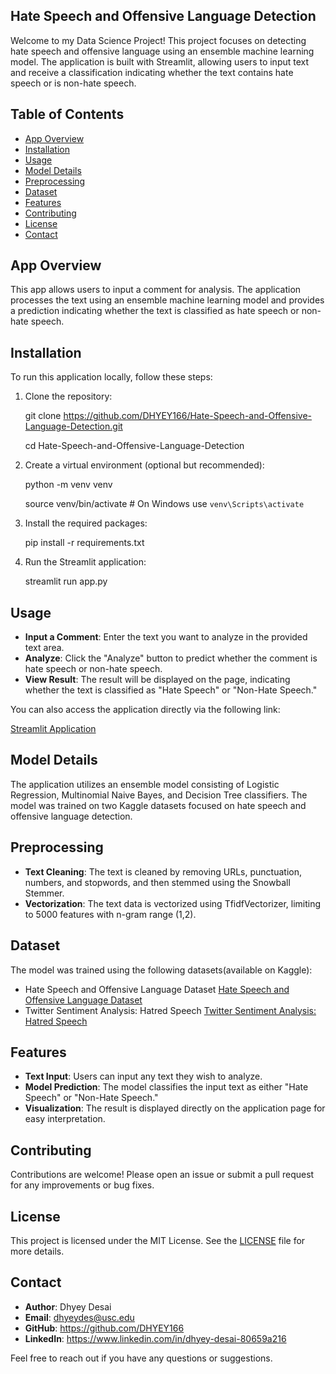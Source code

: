 ## Hate Speech and Offensive Language Detection

Welcome to my Data Science Project! This project focuses on detecting hate speech and offensive language using an ensemble machine learning model. The application is built with Streamlit, allowing users to input text and receive a classification indicating whether the text contains hate speech or is non-hate speech.

## Table of Contents
- [App Overview](#app-overview)
- [Installation](#installation)
- [Usage](#usage)
- [Model Details](#model-details)
- [Preprocessing](#preprocessing)
- [Dataset](#dataset)
- [Features](#features)
- [Contributing](#contributing)
- [License](#license)
- [Contact](#contact)

## App Overview

This app allows users to input a comment for analysis. The application processes the text using an ensemble machine learning model and provides a prediction indicating whether the text is classified as hate speech or non-hate speech.

## Installation

To run this application locally, follow these steps:

1. Clone the repository:
   
   git clone https://github.com/DHYEY166/Hate-Speech-and-Offensive-Language-Detection.git
   
   cd Hate-Speech-and-Offensive-Language-Detection

3. Create a virtual environment (optional but recommended):

   python -m venv venv
   
   source venv/bin/activate  # On Windows use `venv\Scripts\activate`

5. Install the required packages:

   pip install -r requirements.txt

6. Run the Streamlit application:

   streamlit run app.py

## Usage

- **Input a Comment**: Enter the text you want to analyze in the provided text area.
- **Analyze**: Click the "Analyze" button to predict whether the comment is hate speech or non-hate speech.
- **View Result**: The result will be displayed on the page, indicating whether the text is classified as "Hate Speech" or "Non-Hate Speech."

You can also access the application directly via the following link:

[Streamlit Application](https://hate-speech-and-offensive-language-detection-6cahrrrxj3eqeocx7.streamlit.app)

## Model Details

The application utilizes an ensemble model consisting of Logistic Regression, Multinomial Naive Bayes, and Decision Tree classifiers. The model was trained on two Kaggle datasets focused on hate speech and offensive language detection.

## Preprocessing

- **Text Cleaning**: The text is cleaned by removing URLs, punctuation, numbers, and stopwords, and then stemmed using the Snowball Stemmer.
- **Vectorization**: The text data is vectorized using TfidfVectorizer, limiting to 5000 features with n-gram range (1,2).

## Dataset

The model was trained using the following datasets(available on Kaggle):

- Hate Speech and Offensive Language Dataset [Hate Speech and Offensive Language Dataset](https://www.kaggle.com/datasets/mrmorj/hate-speech-and-offensive-language-dataset)
- Twitter Sentiment Analysis: Hatred Speech [Twitter Sentiment Analysis: Hatred Speech](https://www.kaggle.com/datasets/arkhoshghalb/twitter-sentiment-analysis-hatred-speech)

## Features

- **Text Input**: Users can input any text they wish to analyze.
- **Model Prediction**: The model classifies the input text as either "Hate Speech" or "Non-Hate Speech."
- **Visualization**: The result is displayed directly on the application page for easy interpretation.

## Contributing

Contributions are welcome! Please open an issue or submit a pull request for any improvements or bug fixes.

## License

This project is licensed under the MIT License. See the [LICENSE](https://github.com/DHYEY166/Hate-Speech-and-Offensive-Language-Detection/blob/main/LICENSE) file for more details.

## Contact

- **Author**: Dhyey Desai
- **Email**: dhyeydes@usc.edu
- **GitHub**: https://github.com/DHYEY166
- **LinkedIn**: https://www.linkedin.com/in/dhyey-desai-80659a216 

Feel free to reach out if you have any questions or suggestions.

